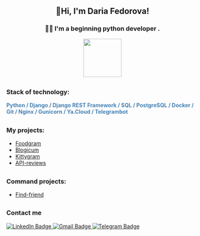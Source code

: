 ## <div align=center>👋Hi, I'm Daria Fedorova!</div>

### <div align=center>👩‍💻 I'm a beginning python developer .</div>
<div align=center>
<img src="https://media3.giphy.com/media/320DfGXqFd5stx7yWS/200w.webp?cid=ecf05e475p7fcn4mhzukou2luydge6azbj78k7qjtqpv6g13&ep=v1_gifs_search&rid=200w.webp&ct=g" width="100"/>
</div>

##

### Stack of technology:
<p style="color: SteelBlue;font-weight: bold;">
Python / Django / Django REST Framework / SQL / PostgreSQL / Docker / Git / Nginx /  Gunicorn / Ya.Cloud / Telegrambot
</p>

##

### My projects:
* <a href="https://github.com/FedorovaDasha/foodgram-project-react">Foodgram</a>
* <a href="https://github.com/FedorovaDasha/django_sprint4">Blogicum</a>
* <a href="https://github.com/FedorovaDasha/kittygram_final">Kittygram</a>
* <a href="https://github.com/FedorovaDasha/api_yamdb_ready">API-reviews</a>
##
### Command projects:
* <a href="https://github.com/FedorovaDasha/find_friend_backend">Find-friend</a>
##
### Contact me
<div id="badges">
  <a href="https://linkedin.com/in/dnfedorova">
    <img src="https://img.shields.io/badge/LinkedIn-blue?style=for-the-badge&logo=linkedin&logoColor=white" alt="LinkedIn Badge"/>
  </a>
  <a href="mailto:dnfedorova@gmail.com">
    <img src="https://img.shields.io/badge/Gmail-lightblue?style=for-the-badge&logo=gmail&logoColor=red" alt="Gmail Badge"/>
  </a>
  <a href="https://t.me/DNFedorova">
    <img src="https://img.shields.io/badge/Telegram-blue?style=for-the-badge&logo=telegram&logoColor=white" alt="Telegram Badge"/>
  </a>
</div>
<img src="https://komarev.com/ghpvc/?username=FedorovaDasha&style=flat-square&color=blue" alt=""/>
